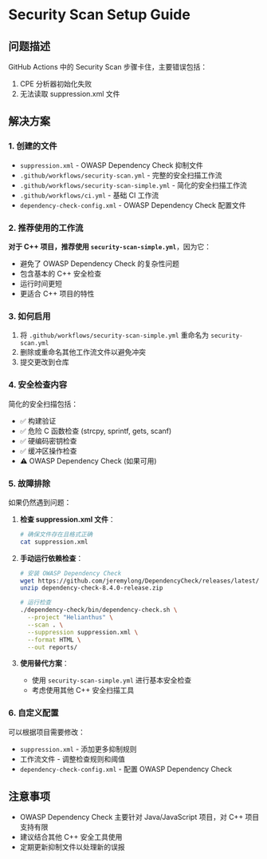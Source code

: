 # Security Scan Setup Guide

## 问题描述

GitHub Actions 中的 Security Scan 步骤卡住，主要错误包括：
1. CPE 分析器初始化失败
2. 无法读取 suppression.xml 文件

## 解决方案

### 1. 创建的文件

- `suppression.xml` - OWASP Dependency Check 抑制文件
- `.github/workflows/security-scan.yml` - 完整的安全扫描工作流
- `.github/workflows/security-scan-simple.yml` - 简化的安全扫描工作流
- `.github/workflows/ci.yml` - 基础 CI 工作流
- `dependency-check-config.xml` - OWASP Dependency Check 配置文件

### 2. 推荐使用的工作流

**对于 C++ 项目，推荐使用 `security-scan-simple.yml`**，因为它：
- 避免了 OWASP Dependency Check 的复杂性问题
- 包含基本的 C++ 安全检查
- 运行时间更短
- 更适合 C++ 项目的特性

### 3. 如何启用

1. 将 `.github/workflows/security-scan-simple.yml` 重命名为 `security-scan.yml`
2. 删除或重命名其他工作流文件以避免冲突
3. 提交更改到仓库

### 4. 安全检查内容

简化的安全扫描包括：
- ✅ 构建验证
- ✅ 危险 C 函数检查 (strcpy, sprintf, gets, scanf)
- ✅ 硬编码密钥检查
- ✅ 缓冲区操作检查
- ⚠️ OWASP Dependency Check (如果可用)

### 5. 故障排除

如果仍然遇到问题：

1. **检查 suppression.xml 文件**：
   ```bash
   # 确保文件存在且格式正确
   cat suppression.xml
   ```

2. **手动运行依赖检查**：
   ```bash
   # 安装 OWASP Dependency Check
   wget https://github.com/jeremylong/DependencyCheck/releases/latest/download/dependency-check-8.4.0-release.zip
   unzip dependency-check-8.4.0-release.zip
   
   # 运行检查
   ./dependency-check/bin/dependency-check.sh \
     --project "Helianthus" \
     --scan . \
     --suppression suppression.xml \
     --format HTML \
     --out reports/
   ```

3. **使用替代方案**：
   - 使用 `security-scan-simple.yml` 进行基本安全检查
   - 考虑使用其他 C++ 安全扫描工具

### 6. 自定义配置

可以根据项目需要修改：
- `suppression.xml` - 添加更多抑制规则
- 工作流文件 - 调整检查规则和阈值
- `dependency-check-config.xml` - 配置 OWASP Dependency Check

## 注意事项

- OWASP Dependency Check 主要针对 Java/JavaScript 项目，对 C++ 项目支持有限
- 建议结合其他 C++ 安全工具使用
- 定期更新抑制文件以处理新的误报



